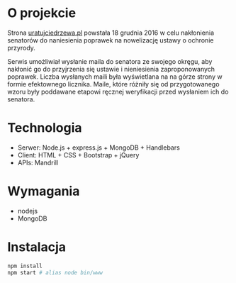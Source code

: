 # O projekcie

Strona [uratujciedrzewa.pl](http://uratujciedrzewa.pl) powstała 18 grudnia 2016 w celu nakłonienia senatorów do naniesienia poprawek na nowelizację ustawy o ochronie przyrody.

Serwis umożliwiał wysłanie maila do senatora ze swojego okręgu, aby nakłonić go do przyjrzenia się ustawie i nieniesienia zaproponowanych poprawek. Liczba wysłanych maili była wyświetlana na na górze strony w formie efektownego licznika. Maile, które różniły się od przygotowanego wzoru były poddawane etapowi ręcznej weryfikacji przed wysłaniem ich do senatora.

# Technologia

- Serwer: Node.js + express.js + MongoDB + Handlebars
- Client: HTML + CSS + Bootstrap + jQuery
- APIs: Mandrill 

# Wymagania

- nodejs
- MongoDB

# Instalacja

```bash
npm install
npm start # alias node bin/www
```
